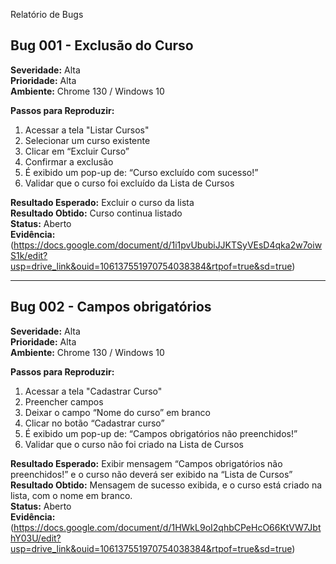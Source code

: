 Relatório de Bugs
 
## Bug 001 - Exclusão do Curso
**Severidade:** Alta  
**Prioridade:** Alta  
**Ambiente:** Chrome 130 / Windows 10  
 
**Passos para Reproduzir:**
1. Acessar a tela "Listar Cursos"
2. Selecionar um curso existente
3. Clicar em “Excluir Curso”
4. Confirmar a exclusão
5. É exibido um pop-up de: “Curso excluído com sucesso!”
5. Validar que o curso foi excluído da Lista de Cursos
 
**Resultado Esperado:** Excluir o curso da lista  
**Resultado Obtido:** Curso continua listado  
**Status:** Aberto  
**Evidência:** (https://docs.google.com/document/d/1i1pvUbubiJJKTSyVEsD4qka2w7oiwS1k/edit?usp=drive_link&ouid=106137551970754038384&rtpof=true&sd=true)
 
 
-----
 
 
## Bug 002 - Campos obrigatórios
**Severidade:** Alta  
**Prioridade:** Alta  
**Ambiente:** Chrome 130 / Windows 10  
 
**Passos para Reproduzir:**
1. Acessar a tela "Cadastrar Curso"
2. Preencher campos
3. Deixar o campo “Nome do curso” em branco
4. Clicar no botão “Cadastrar curso”
5. É exibido um pop-up de: “Campos obrigatórios não preenchidos!”
6. Validar que o curso não foi criado na Lista de Cursos
 
**Resultado Esperado:** Exibir mensagem “Campos obrigatórios não preenchidos!” e o curso não deverá ser exibido na “Lista de Cursos”  
**Resultado Obtido:** Mensagem de sucesso exibida, e o curso está criado na lista, com o nome em branco. <br>
**Status:** Aberto  
**Evidência:** (https://docs.google.com/document/d/1HWkL9oI2qhbCPeHcO66KtVW7JbthY03U/edit?usp=drive_link&ouid=106137551970754038384&rtpof=true&sd=true)
